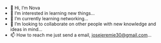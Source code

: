 - 👋 Hi, I’m Nova
- 👀 I’m interested in learning new things...
- 🌱 I’m currently learning networking...
- 💞️ I’m looking to collaborate on other people with new knowledge and ideas in mind...
- 📫 How to reach me just send a email, josejeremie30@gmail.com...

<!---
Novaxtokyo30/Novaxtokyo30 is a ✨ special ✨ repository because its `README.md` (this file) appears on your GitHub profile.
You can click the Preview link to take a look at your changes.
--->
